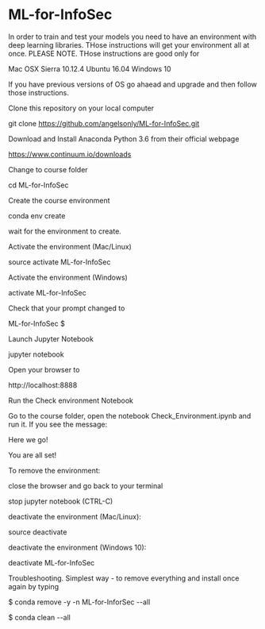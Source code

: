 # ML-for-InfoSec

In order to train and test your models you need to have an environment with deep learning libraries. THose instructions will get your environment all at once. 
PLEASE NOTE. THose instructions are good only for 

Mac OSX Sierra 10.12.4
Ubuntu 16.04
Windows 10

If you have previous versions of OS go ahaead and upgrade and then follow those instructions.


Clone this repository on your local computer

git clone https://github.com/angelsonly/ML-for-InfoSec.git

Download and Install Anaconda Python 3.6 from their official webpage

https://www.continuum.io/downloads

Change to course folder

cd ML-for-InfoSec

Create the course environment

conda env create

wait for the environment to create.

Activate the environment (Mac/Linux)

source activate ML-for-InfoSec

Activate the environment (Windows)

activate ML-for-InfoSec

Check that your prompt changed to

ML-for-InfoSec $

Launch Jupyter Notebook 

jupyter notebook

Open your browser to

http://localhost:8888


Run the Check environment Notebook

Go to the course folder, open the notebook Check_Environment.ipynb and run it. If you see the message:

Here we go!


You are all set!


To remove the environment:

close the browser and go back to your terminal

stop jupyter notebook (CTRL-C)

deactivate the environment (Mac/Linux):


source deactivate


deactivate the environment (Windows 10):


deactivate ML-for-InfoSec



Troubleshooting. Simplest way - to remove everything and install once again by typing




$ conda remove -y -n ML-for-InforSec --all

$ conda clean --all



